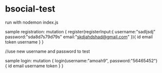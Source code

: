 # bsocial-test

run with nodemon index.js

sample registration: 
mutation { register(registerInput:{ username:"sadljsdj" password:"sda8d7s79d79s" email:"skdjahdshad@gmail.com" }){ id email token username } }

//use new username and password to test 

sample login: 
mutation { login(username:"amoah9", password:"56465452"){ id email username token } }
